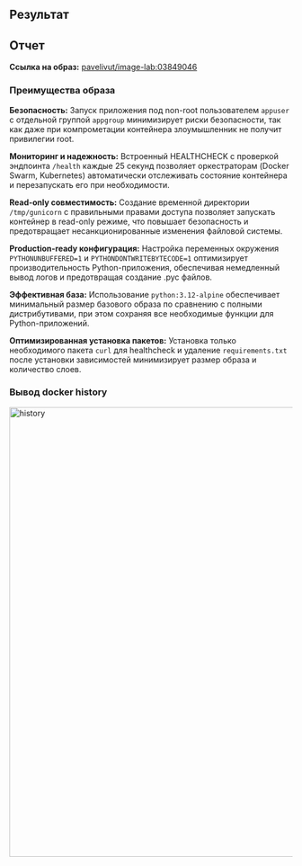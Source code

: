 ## Результат

## Отчет

**Ссылка на образ:** [pavelivut/image-lab:03849046](https://hub.docker.com/r/pavelivut/image-lab/tags)

### Преимущества образа

**Безопасность:** Запуск приложения под non-root пользователем `appuser` с отдельной группой `appgroup` минимизирует риски безопасности, так как даже при компрометации контейнера злоумышленник не получит привилегии root.

**Мониторинг и надежность:** Встроенный HEALTHCHECK с проверкой эндпоинта `/health` каждые 25 секунд позволяет оркестраторам (Docker Swarm, Kubernetes) автоматически отслеживать состояние контейнера и перезапускать его при необходимости.

**Read-only совместимость:** Создание временной директории `/tmp/gunicorn` с правильными правами доступа позволяет запускать контейнер в read-only режиме, что повышает безопасность и предотвращает несанкционированные изменения файловой системы.

**Production-ready конфигурация:** Настройка переменных окружения `PYTHONUNBUFFERED=1` и `PYTHONDONTWRITEBYTECODE=1` оптимизирует производительность Python-приложения, обеспечивая немедленный вывод логов и предотвращая создание .pyc файлов.

**Эффективная база:** Использование `python:3.12-alpine` обеспечивает минимальный размер базового образа по сравнению с полными дистрибутивами, при этом сохраняя все необходимые функции для Python-приложений.

**Оптимизированная установка пакетов:** Установка только необходимого пакета `curl` для healthcheck и удаление `requirements.txt` после установки зависимостей минимизирует размер образа и количество слоев.

### Вывод docker history
<img width="1367" height="800" alt="history" src="https://github.com/user-attachments/assets/af527b4d-1854-4cc1-b13f-2e7e6a85f8f7" />




